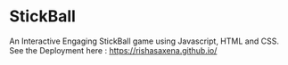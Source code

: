 # StickBall
An Interactive Engaging StickBall game using Javascript, HTML and CSS. 
See the Deployment here : https://rishasaxena.github.io/
